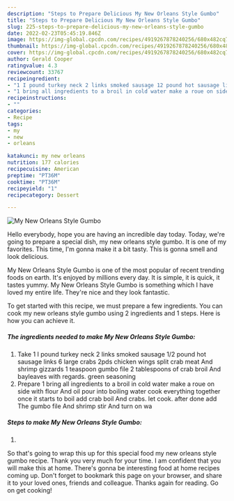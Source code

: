 ```yaml
---
description: "Steps to Prepare Delicious My New Orleans Style Gumbo"
title: "Steps to Prepare Delicious My New Orleans Style Gumbo"
slug: 225-steps-to-prepare-delicious-my-new-orleans-style-gumbo
date: 2022-02-23T05:45:19.846Z
image: https://img-global.cpcdn.com/recipes/4919267878240256/680x482cq70/my-new-orleans-style-gumbo-recipe-main-photo.jpg
thumbnail: https://img-global.cpcdn.com/recipes/4919267878240256/680x482cq70/my-new-orleans-style-gumbo-recipe-main-photo.jpg
cover: https://img-global.cpcdn.com/recipes/4919267878240256/680x482cq70/my-new-orleans-style-gumbo-recipe-main-photo.jpg
author: Gerald Cooper
ratingvalue: 4.3
reviewcount: 33767
recipeingredient:
- "1 I pound turkey neck 2 links smoked sausage 12 pound hot sausage links 6 large crabs 2pds chicken wings split crab meat And shrimp gizzards 1 teaspoon gumbo file 2 tablespoons  of crab broil And bayleaves with regards  green seasoning"
- "1 bring all ingredients to a broil in cold water make a roue on side with flour And oil pour into boiling water cook everything together once it starts to boil add crab boil And crabs  let cook  after done add The gumbo file And shrimp stir And turn on wa"
recipeinstructions:
- ""
categories:
- Recipe
tags:
- my
- new
- orleans

katakunci: my new orleans 
nutrition: 177 calories
recipecuisine: American
preptime: "PT36M"
cooktime: "PT36M"
recipeyield: "1"
recipecategory: Dessert

---
```



![My New Orleans Style Gumbo](https://img-global.cpcdn.com/recipes/4919267878240256/680x482cq70/my-new-orleans-style-gumbo-recipe-main-photo.jpg)

Hello everybody, hope you are having an incredible day today. Today, we're going to prepare a special dish, my new orleans style gumbo. It is one of my favorites. This time, I'm gonna make it a bit tasty. This is gonna smell and look delicious.



My New Orleans Style Gumbo is one of the most popular of recent trending foods on earth. It's enjoyed by millions every day. It is simple, it is quick, it tastes yummy. My New Orleans Style Gumbo is something which I have loved my entire life. They're nice and they look fantastic.


To get started with this recipe, we must prepare a few ingredients. You can cook my new orleans style gumbo using 2 ingredients and 1 steps. Here is how you can achieve it.

<!--inarticleads1-->

##### The ingredients needed to make My New Orleans Style Gumbo:

1. Take 1 I pound turkey neck 2 links smoked sausage 1/2 pound hot sausage links 6 large crabs 2pds chicken wings split crab meat And shrimp gizzards 1 teaspoon gumbo file 2 tablespoons  of crab broil And bayleaves with regards.  green seasoning
1. Prepare 1 bring all ingredients to a broil in cold water make a roue on side with flour And oil pour into boiling water cook everything together once it starts to boil add crab boil And crabs.  let cook.  after done add The gumbo file And shrimp stir And turn on wa




<!--inarticleads2-->

##### Steps to make My New Orleans Style Gumbo:

1. 




So that's going to wrap this up for this special food my new orleans style gumbo recipe. Thank you very much for your time. I am confident that you will make this at home. There's gonna be interesting food at home recipes coming up. Don't forget to bookmark this page on your browser, and share it to your loved ones, friends and colleague. Thanks again for reading. Go on get cooking!
